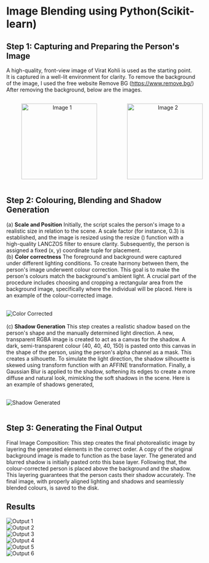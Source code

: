 # Image Blending using Python(Scikit-learn)

## Step 1: Capturing and Preparing the Person's Image

A high-quality, front-view image of Virat Kohli is used as the starting point. It is captured in a well-lit environment for clarity. 
To remove the background of the image, I used the free website Remove BG (https://www.remove.bg/)
After removing the background, below are the images.


<div style="display: flex; justify-content: space-between;">
  <figure style="text-align:center; flex:1;">
    <img src="images/person.png" alt="Image 1" width="200px">
    
  </figure>
  <figure style="text-align:center; flex:1;">
    <img src="images/person1.png" alt="Image 2" width="200px">
   
  </figure>
</div>


## Step 2: Colouring, Blending and Shadow Generation

(a) **Scale and Position**
Initially, the script scales the person's image to a realistic size in relation to the
scene. A scale factor (for instance, 0.3) is established, and the image is resized
using the resize () function with a high-quality LANCZOS filter to ensure clarity.
Subsequently, the person is assigned a fixed (x, y) coordinate tuple for
placement.
<br>
(b)  **Color correctness**
The foreground and background were captured under different lighting
conditions. To create harmony between them, the person's image underwent
colour correction. This goal is to make the person's colours match the
background's ambient light.
A crucial part of the procedure includes choosing and cropping a rectangular
area from the background image, specifically where the individual will be
placed.
Here is an example of the colour-corrected image.
<br>
<br>

![Color Corrected](output/color_corrected_debug.png)
<br>
<br>
(c) **Shadow Generation**
This step creates a realistic shadow based on the person's shape and the
manually determined light direction. A new, transparent RGBA image is created
to act as a canvas for the shadow. A dark, semi-transparent colour (40, 40, 40,
150) is pasted onto this canvas in the shape of the person, using the person's
alpha channel as a mask. This creates a silhouette.
To simulate the light direction, the shadow silhouette is skewed using
transform function with an AFFINE transformation. Finally, a Gaussian Blur is
applied to the shadow, softening its edges to create a more diffuse and natural
look, mimicking the soft shadows in the scene.
Here is an example of shadows generated,
<br>
<br>

![Shadow Generated](output/shadow_debug.png)
<br>
<br>
## Step 3: Generating the Final Output
Final Image Composition: This step creates the final photorealistic image by
layering the generated elements in the correct order. A copy of the original
background image is made to function as the base layer. The generated and
blurred shadow is initially pasted onto this base layer. Following that, the
colour-corrected person is placed above the background and the shadow. This
layering guarantees that the person casts their shadow accurately. The final
image, with properly aligned lighting and shadows and seamlessly blended
colours, is saved to the disk.

## Results

![Output 1](output/final_composite_image1.jpeg)
<br>
![Output 2](output/final_composite_image9.jpeg)
<br>
![Output 3](output/final_composite_image6.jpeg)
<br>
![Output 4](output/final_composite_image3.jpeg)
<br>
![Output 5](output/final_composite_image5.jpeg)
<br>
![Output 6](output/final_composite_image8.jpeg)
<br>
